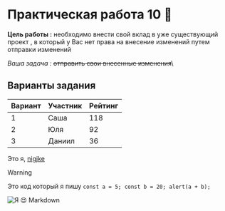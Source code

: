# Практическая работа 10 :hankey:
**Цель работы :** необходимо внести свой вклад в уже существующий проект , в который у Вас нет права на внесение изменений путем отправки изменений

*Ваша задача :* ~~отправить свои внесенные изменения~~\

## Варианты задания
| Вариант | Участник | Рейтинг |
|---------|----------|---------|
| 1       | Саша     | 118     |
| 2       | Юля      | 92      |
| 3       | Даниил   | 36      |

Это я, [nigjke](https://github.com/nigjke "Ссылка на мою страницу GitHub")
> [!WARNING]
> Это код который я пишу
``const a = 5;
const b = 20;
alert(a + b);``

![Я 😍 Markdown][pinimg]

[pinimg]: https://media.tenor.com/JLY-DNaUjsMAAAAe/yujiro-hanm.png
